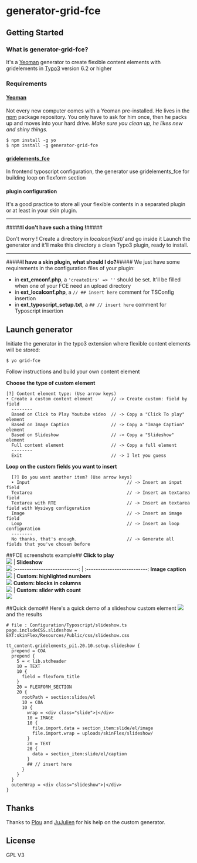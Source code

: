 # generator-grid-fce

## Getting Started

### What is generator-grid-fce?

It's a [Yeoman][1] generator to create flexible content elements with gridelements in [Typo3][2] version 6.2 or higher

### Requirements ###
#### [Yeoman][3] ####
Not every new computer comes with a Yeoman pre-installed. He lives in the [npm](https://npmjs.org) package repository. You only have to ask for him once, then he packs up and moves into your hard drive. *Make sure you clean up, he likes new and shiny things.*

```
$ npm install -g yo
$ npm install -g generator-grid-fce
```

#### [gridelements_fce][4] ####
In frontend typoscript configuration, the generator use gridelements_fce for building loop on flexform section

#### plugin configuration ####
It's a good practice to store all your flexible contents in a separated plugin or at least in your skin plugin.

--------------------------
#####**I don't have such a thing !**#####

Don't worry ! Create a directory in *localconf/ext/* and go inside it
Launch the generator and it'll make this directory a clean Typo3 plugin, ready to install.

--------------------------
#####**I have a skin plugin, what should I do?**#####
We just have some requirements in the configuration files of your plugin:

 - in **ext_emconf.php**, a `'createDirs' => ''` should be set. It'll be filled when one of your FCE need an upload directory
 - in **ext_localconf.php**, a `// ## insert here` comment for TSConfig insertion
 - in **ext_typoscript_setup.txt**, a `## // insert here` comment for Typoscript insertion


## Launch generator ##
Initiate the generator in the typo3 extension where flexible content elements will be stored:

```
$ yo grid-fce
```

Follow instructions and build your own content element

**Choose the type of custom element**
```
[?] Content element type: (Use arrow keys)
‣ Create a custom content element       // -> Create custom: field by field
  --------
  Based on Click to Play Youtube video  // -> Copy a "Click To play" element
  Based on Image Caption                // -> Copy a "Image Caption" element
  Based on Slideshow                    // -> Copy a "Slideshow" element
  Full content element                  // -> Copy a full element
  --------
  Exit                                  // -> I let you guess
```

**Loop on the custom fields you want to insert**
```
  [?] Do you want another item? (Use arrow keys)
  ‣ Input                                     // -> Insert an input field
  Textarea                                    // -> Insert an textarea field
  Textarea with RTE                           // -> Insert an textarea field with Wysiwyg configuration
  Image                                       // -> Insert an image field
  Loop                                        // -> Insert an loop configuration
  --------
  No thanks, that's enough.                   // -> Generate all fields that you've chosen before
```


##FCE screenshots example##
**Click to play**<br />![][5] | **Slideshow**<br />![][6]
:---------------------------: | :--------------------------:
**Image caption**<br >![][7] | **Custom: highlighted numbers**<br >![][8]
**Custom: blocks in columns**<br >![][9] | **Custom: slider with count**<br />![][10]

##Quick demo##
Here's a quick demo of a slideshow custom element
![][12]
and the results
```
# file : Configuration/Typoscript/slideshow.ts
page.includeCSS.slideshow = EXT:skinFlex/Resources/Public/css/slideshow.css

tt_content.gridelements_pi1.20.10.setup.slideshow {
  prepend = COA
  prepend {
    5 = < lib.stdheader
    10 = TEXT
    10 {
      field = flexform_title
    }
    20 = FLEXFORM_SECTION
    20 {
      rootPath = section:slides/el
      10 = COA
      10 {
        wrap = <div class="slide">|</div>
        10 = IMAGE
        10 {
          file.import.data = section_item:slide/el/image
          file.import.wrap = uploads/skinFlex/slideshow/
        }
        20 = TEXT
        20 {
          data = section_item:slide/el/caption
        }
        ## // insert here
      }
    }
  }
  outerWrap = <div class="slideshow">|</div>
}
```

## Thanks ##
Thanks to [Plou][13] and [JuJulien][11] for his help on the custom generator.

## License ##
GPL V3


  [1]: http://yeoman.io
  [2]: http://typo3.org/
  [3]: http://yeoman.io
  [4]: http://typo3.org/extensions/repository/view/gridelements_fce
  [5]: https://raw.githubusercontent.com/Inouit/generator-grid-fce/screenshots/screenshots/clickToPlay.jpg
  [6]: https://raw.githubusercontent.com/Inouit/generator-grid-fce/screenshots/screenshots/slideshow.jpg
  [7]: https://raw.githubusercontent.com/Inouit/generator-grid-fce/screenshots/screenshots/imageCaption.jpg
  [8]: https://raw.githubusercontent.com/Inouit/generator-grid-fce/screenshots/screenshots/custom-3.jpg
  [9]: https://raw.githubusercontent.com/Inouit/generator-grid-fce/screenshots/screenshots/custom-1.jpg
  [10]: https://raw.githubusercontent.com/Inouit/generator-grid-fce/screenshots/screenshots/custom-2.jpg
  [11]: https://github.com/JuJulien
  [12]: https://raw.githubusercontent.com/Inouit/generator-grid-fce/screenshots/screenshots/demo-custom.gif
  [13]: https://github.com/Plou

